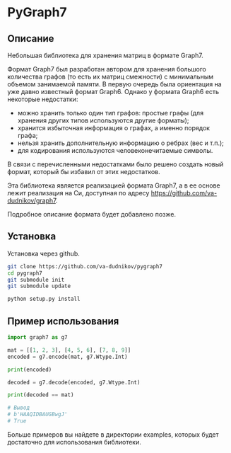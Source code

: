 # PyGraph7

## Описание
Небольшая библиотека для хранения матриц в формате Graph7.

Формат Graph7 был разработан автором для хранения большого количества графов (то есть их матриц смежности) с минимальным объемом занимаемой памяти. В первую очередь была ориентация на уже давно известный формат Graph6. Однако у формата Graph6 есть некоторые недостатки:

  * можно хранить только один тип графов: простые графы (для хранения других типов используются другие форматы);
  * хранится избыточная информация о графах, а именно порядок графа;
  * нельзя хранить дополнительную информацию о ребрах (вес и т.п.);
  * для кодирования используются человеконечитаемые символы.

В связи с перечисленными недостатками было решено создать новый формат, который бы избавил от этих недостатков.

Эта библиотека является реализацией формата Graph7, а в ее основе лежит реализация на Си, доступная по адресу https://github.com/va-dudnikov/graph7.

Подробное описание формата будет добавлено позже.

## Установка

Установка через github.

```bash
git clone https://github.com/va-dudnikov/pygraph7
cd pygraph7
git submodule init
git submodule update

python setup.py install
```

## Пример использования
```python
import graph7 as g7

mat = [[1, 2, 3], [4, 5, 6], [7, 8, 9]]
encoded = g7.encode(mat, g7.Wtype.Int)

print(encoded)

decoded = g7.decode(encoded, g7.Wtype.Int)

print(decoded == mat)

# Вывод
# b'HAAQIDBAUGBwgJ'
# True
```

Больше примеров вы найдете в директории examples, которых будет достаточно для использования библиотеки.
